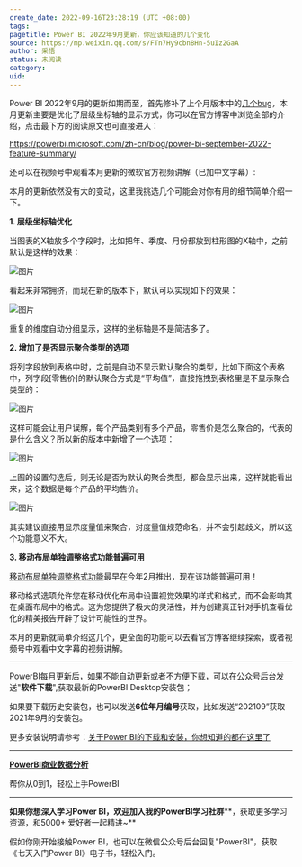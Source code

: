 ```yaml
---
create_date: 2022-09-16T23:28:19 (UTC +08:00)
tags: 
pagetitle: Power BI 2022年9月更新，你应该知道的几个变化
source: https://mp.weixin.qq.com/s/FTn7Hy9cbn8Hn-5uIz2GaA
author: 采悟
status: 未阅读
category: 
uid: 
---
```


Power BI 2022年9月的更新如期而至，首先修补了上个月版本中的[几个bug](http://mp.weixin.qq.com/s?__biz=MzA4MzQwMjY4MA==&mid=2484081741&idx=1&sn=598ab271338bc77087bd181c03665e30&chksm=8e13be9ab964378cebaa62f897fff96f3b852d9332533bb0e984ca202647824eed40cd38cbe4&scene=21#wechat_redirect)，本月更新主要是优化了层级坐标轴的显示方式，你可以在官方博客中浏览全部的介绍，点击最下方的阅读原文也可直接进入：

https://powerbi.microsoft.com/zh-cn/blog/power-bi-september-2022-feature-summary/

还可以在视频号中观看本月更新的微软官方视频讲解（已加中文字幕）:

本月的更新依然没有大的变动，这里我挑选几个可能会对你有用的细节简单介绍一下。

**1\. 层级坐标轴优化**

当图表的X轴放多个字段时，比如把年、季度、月份都放到柱形图的X轴中，之前默认是这样的效果：

![图片](https://mmbiz.qpic.cn/mmbiz_png/aHEbZtANQJOQ4Ig8TCcEiaebBbx92FC879kC2c3bT0tXcPvLFTicibdYyAnIW5b1qgcC13ewaqdC2sPdcicX5QWf0A/640?wx_fmt=png&wxfrom=5&wx_lazy=1&wx_co=1)

看起来非常拥挤，而现在新的版本下，默认可以实现如下的效果：  

![图片](https://mmbiz.qpic.cn/mmbiz_png/aHEbZtANQJOQ4Ig8TCcEiaebBbx92FC87Dt3gQsh1VxP8gyzOlaceLQwic2iaias9fleSVjnrwaqRf96jJIOe3yLCA/640?wx_fmt=png&wxfrom=5&wx_lazy=1&wx_co=1)

重复的维度自动分组显示，这样的坐标轴是不是简洁多了。  

**2\. 增加了是否显示聚合类型的选项**

将列字段放到表格中时，之前是自动不显示默认聚合的类型，比如下面这个表格中，列字段\[零售价\]的默认聚合方式是“平均值”，直接拖拽到表格里是不显示聚合类型的：  

![图片](https://mmbiz.qpic.cn/mmbiz_png/aHEbZtANQJOQ4Ig8TCcEiaebBbx92FC870yMBWhbEfV9AGfNWuBa5v8eIU2xaAWUNfU0sje6Qu9M0bK2FBvI6kw/640?wx_fmt=png&wxfrom=5&wx_lazy=1&wx_co=1)

这样可能会让用户误解，每个产品类别有多个产品，零售价是怎么聚合的，代表的是什么含义？所以新的版本中新增了一个选项：

![图片](https://mmbiz.qpic.cn/mmbiz_png/aHEbZtANQJOQ4Ig8TCcEiaebBbx92FC878bg4IY8icZ8IaIia1lcbLe21KDJicmSPiaicT3ibAODsJtBUicP2PF7AWkLDA/640?wx_fmt=png&wxfrom=5&wx_lazy=1&wx_co=1)

上图的设置勾选后，则无论是否为默认的聚合类型，都会显示出来，这样就能看出来，这个数据是每个产品的平均售价。

![图片](https://mmbiz.qpic.cn/mmbiz_png/aHEbZtANQJOQ4Ig8TCcEiaebBbx92FC87bFuDBuu6GbjTwmqJbbW5zEcrAZQr6y4rJKIicXQiafm2jPUicMLYz9a8w/640?wx_fmt=png&wxfrom=5&wx_lazy=1&wx_co=1)

其实建议直接用显示度量值来聚合，对度量值规范命名，并不会引起歧义，所以这个功能意义不大。  

**3\. 移动布局单独调整格式功能普遍可用**

[移动布局单独调整格式功能](http://mp.weixin.qq.com/s?__biz=MzA4MzQwMjY4MA==&mid=2484079146&idx=1&sn=9107a5be99c1ea63fbb1da3209aa3785&chksm=8e13a0fdb96429ebf572ac6b2b9c7d3cf739de85f3490af96e18fff8e161d25e6f2ced19f2db&scene=21#wechat_redirect)最早在今年2月推出，现在该功能普遍可用！

移动格式选项允许您在移动优化布局中设置视觉效果的样式和格式，而不会影响其在桌面布局中的格式。这为您提供了极大的灵活性，并为创建真正针对手机查看优化的精美报告开辟了设计可能性的世界。

本月的更新就简单介绍这几个，更全面的功能可以去看官方博客继续探索，或者视频号中观看中文字幕的视频讲解。

___

PowerBI每月更新后，如果不能自动更新或者不方便下载，可以在公众号后台发送"**软件下载**",获取最新的PowerBI Desktop安装包；

如果要下载历史安装包，也可以发送**6位年月编号**获取，比如发送“202109”获取2021年9月的安装包。

更多安装说明请参考：[关于Power BI的下载和安装，你想知道的都在这里了](http://mp.weixin.qq.com/s?__biz=MzA4MzQwMjY4MA==&mid=2484078648&idx=1&sn=7e53496bd78498ed962696055a500474&chksm=8e13a2efb9642bf98bb73de730c5141d61eb2dfd22e1781c2603745137302ea56ba2ae4dd6ba&scene=21#wechat_redirect)

___

[**PowerBI商业数据分析**](http://mp.weixin.qq.com/s?__biz=MzA4MzQwMjY4MA==&mid=2484074987&idx=1&sn=5cf4ba4b683ee9136bb7a26f6e9bcf01&chksm=8e0c533cb97bda2add48a4576b9c1e230249a5a4160dd93cd677a37ea21d26fc9cc26fc4cb1c&scene=21#wechat_redirect)

帮你从0到1，轻松上手PowerBI

___

**如果你想深入学习Power BI，欢迎加入我的PowerBI学习社群****，获取更多学习资源，和5000+ 爱好者一起精进~**

假如你刚开始接触Power BI，也可以在微信公众号后台回复"PowerBI"，获取《七天入门Power BI》电子书，轻松入门。
